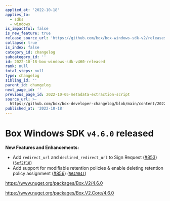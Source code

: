 ```yaml
---
applied_at: '2022-10-18'
applies_to:
  - sdks
  - windows
is_impactful: false
is_new_feature: true
release_source_url: 'https://github.com/box/box-windows-sdk-v2/releases/tag/v4.6.0'
collapse: true
is_index: false
category_id: changelog
subcategory_id: ''
id: 2022-10-18-box-windows-sdk-v460-released
rank: null
total_steps: null
type: changelog
sibling_id: ''
parent_id: changelog
next_page_id: ''
previous_page_id: 2022-10-05-metadata-extraction-script
source_url: >-
  https://github.com/box/box-developer-changelog/blob/main/content/2022/10-18-box-windows-sdk-v460-released.md
published_at: '2022-10-18'
---
```

# Box Windows SDK `v4.6.0` released

**New Features and Enhancements:**

* Add `redirect_url` and `declined_redirect_url` to Sign Request ([#853][1]) ([`5ef2f18`][2])
* Add support for modifiable retention policies & enable deleting retention policy assignment ([#856][3]) ([`564904f`][4])

<https://www.nuget.org/packages/Box.V2/4.6.0>

<https://www.nuget.org/packages/Box.V2.Core/4.6.0>

[1]: https://github.com/box/box-windows-sdk-v2/issues/853

[2]: https://github.com/box/box-windows-sdk-v2/commit/5ef2f18985d8c3b8e7c0cdba5709785bfb1d5f34

[3]: https://github.com/box/box-windows-sdk-v2/issues/856

[4]: https://github.com/box/box-windows-sdk-v2/commit/564904fa2ce0b1881a2f07b80cc3bb3e648310d0